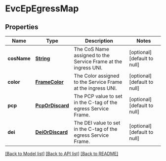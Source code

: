 # EvcEpEgressMap
## Properties

Name | Type | Description | Notes
------------ | ------------- | ------------- | -------------
**cosName** | [**String**](string.md) | The CoS Name assigned to the Service Frame at the ingress UNI. | [optional] [default to null]
**color** | [**FrameColor**](FrameColor.md) | The Color assigned to the Service Frame at the ingress UNI. | [optional] [default to null]
**pcp** | [**PcpOrDiscard**](PcpOrDiscard.md) | The PCP value to set in the C-tag of the egress Service Frame. | [optional] [default to null]
**dei** | [**DeiOrDiscard**](DeiOrDiscard.md) | The DEI value to set in the C-tag of the egress Service Frame. | [optional] [default to null]

[[Back to Model list]](../README.md#documentation-for-models) [[Back to API list]](../README.md#documentation-for-api-endpoints) [[Back to README]](../README.md)


